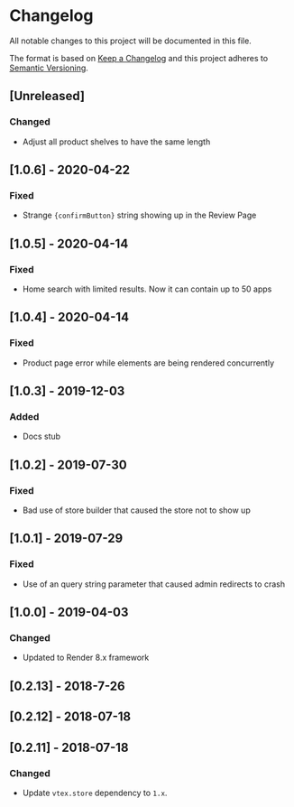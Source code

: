 # Changelog

All notable changes to this project will be documented in this file.

The format is based on [Keep a Changelog](http://keepachangelog.com/en/1.0.0/)
and this project adheres to [Semantic Versioning](http://semver.org/spec/v2.0.0.html).

## [Unreleased]

### Changed

- Adjust all product shelves to have the same length

## [1.0.6] - 2020-04-22

### Fixed

- Strange `{confirmButton}` string showing up in the Review Page

## [1.0.5] - 2020-04-14

### Fixed

- Home search with limited results. Now it can contain up to 50 apps

## [1.0.4] - 2020-04-14

### Fixed

- Product page error while elements are being rendered concurrently

## [1.0.3] - 2019-12-03

### Added

- Docs stub

## [1.0.2] - 2019-07-30

### Fixed

- Bad use of store builder that caused the store not to show up

## [1.0.1] - 2019-07-29

### Fixed

- Use of an query string parameter that caused admin redirects to crash

## [1.0.0] - 2019-04-03

### Changed

- Updated to Render 8.x framework

## [0.2.13] - 2018-7-26

## [0.2.12] - 2018-07-18

## [0.2.11] - 2018-07-18

### Changed

- Update `vtex.store` dependency to `1.x`.
